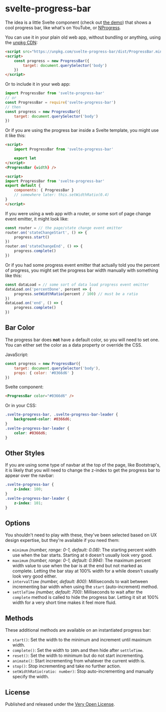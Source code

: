 # svelte-progress-bar

The idea is a little Svelte component (check out [the demo](https://saibotsivad.github.io/svelte-progress-bar)) that shows a cool progress bar, like what's on YouTube, or [NProgress](https://ricostacruz.com/nprogress).

You can use it in your plain old web app, without bundling or anything, using the [unpkg CDN](https://unpkg.com/):

```html
<script src="https://unpkg.com/svelte-progress-bar/dist/ProgressBar.min.js"></script>
<script>
	const progress = new ProgressBar({
		target: document.querySelector('body')
	})
</script>
```

Or to include it in your web app:

```js
import ProgressBar from 'svelte-progress-bar'
// or
const ProgressBar = require('svelte-progress-bar')
// then
const progress = new ProgressBar({
	target: document.querySelector('body')
})
```

Or if you are using the progress bar inside a Svelte template, you might use it like this:

```html
<script>
	import ProgressBar from 'svelte-progress-bar'

	export let
</script>
<ProgressBar {width} />

<script>
import ProgressBar from 'svelte-progress-bar'
export default {
	components: { ProgressBar }
	// somewhere later: this.setWidthRatio(0.4)
}
</script>
```

If you were using a web app with a router, or some sort of page change event emitter, it might look like:

```js
const router = // the page/state change event emitter
router.on('stateChangeStart', () => {
	progress.start()
})
router.on('stateChangeEnd', () => {
	progress.complete()
})
```

Or if you had some progress event emitter that actually told you the percent of progress, you might set the progress bar width manually with something like this:

```js
const dataLoad = // some sort of data load progress event emitter
dataLoad.on('percentDone', percent => {
	progress.setWidthRatio(percent / 100) // must be a ratio
})
dataLoad.on('end', () => {
	progress.complete()
})
```

## Bar Color

The progress bar does **not** have a default color, so you will need to set one. You can either set the color as a data property or override the CSS.

JavaScript:

```js
const progress = new ProgressBar({
	target: document.querySelector('body'),
	props: { color: '#0366d6' }
})
```

Svelte component:

```html
<ProgressBar color="#0366d6" />
```

Or in your CSS:

```css
.svelte-progress-bar, .svelte-progress-bar-leader {
	background-color: #0366d6;
}
.svelte-progress-bar-leader {
	color: #0366d6;
}
```

## Other Styles

If you are using some type of navbar at the top of the page, like Bootstrap's, it is likely that you will need to change the z-index to get the progress bar to appear over the navbar:

```css
.svelte-progress-bar {
	z-index: 100;
}
.svelte-progress-bar-leader {
	z-index: 101;
}
```

## Options

You shouldn't need to play with these, they've been selected based on UX design expertise, but they're available if you need them:

* `minimum` *(number, range: 0-1, default: 0.08)*: The starting percent width use when the bar starts. Starting at `0` doesn't usually look very good.
* `maximum` *(number, range: 0-1, default: 0.994)*: The maximum percent width value to use when the bar is at the end but not marked as complete. Letting the bar stay at 100% width for a while doesn't usually look very good either.
* `intervalTime` *(number, default: 800)*: Milliseconds to wait between incrementing bar width when using the `start` (auto-increment) method.
* `settleTime` *(number, default: 700)*: Milliseconds to wait after the `complete` method is called to hide the progress bar. Letting it sit at 100% width for a very short time makes it feel more fluid.

## Methods

These additional methods are available on an instantiated progress bar:

* `start()`: Set the width to the minimum and increment until maximum width.
* `complete()`: Set the width to `100%` and then hide after `settleTime`.
* `reset()`: Set the width to minimum but do not start incrementing.
* `animate()`: Start incrementing from whatever the current width is.
* `stop()`: Stop incrementing and take no further action.
* `setWidthRatio(ratio: number)`: Stop auto-incrementing and manually specify the width.

## License

Published and released under the [Very Open License](http://veryopenlicense.com).
